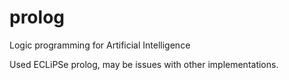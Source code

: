 # prolog
Logic programming for Artificial Intelligence 

Used ECLiPSe prolog, may be issues with other implementations.
